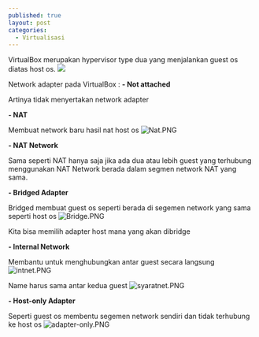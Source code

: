 ```yaml
---
published: true
layout: post
categories:
  - Virtualisasi
---
```

VirtualBox merupakan hypervisor type dua yang menjalankan guest os diatas host os.
![]({{site.baseurl}}/images/Vb.PNG)


Network adapter pada VirtualBox :
**- Not attached**

Artinya tidak menyertakan network adapter

**- NAT**

Membuat network baru hasil nat host os
![Nat.PNG]({{site.baseurl}}/images/Nat.PNG)

**- NAT Network**

Sama seperti NAT hanya saja jika ada dua atau lebih guest yang terhubung menggunakan NAT Network berada dalam segmen network NAT yang sama.

**- Bridged Adapter**

Bridged membuat guest os seperti berada di segemen network yang sama seperti host os
![Bridge.PNG]({{site.baseurl}}/images/Bridge.PNG)

Kita bisa memilih adapter host mana yang akan dibridge

**- Internal Network**

Membantu untuk menghubungkan antar guest secara langsung
![intnet.PNG]({{site.baseurl}}/images/intnet.PNG)

Name harus sama antar kedua guest
![syaratnet.PNG]({{site.baseurl}}/images/syaratnet.PNG)

**- Host-only Adapter**

Seperti guest os membentu segemen network sendiri dan tidak terhubung ke host os
![adapter-only.PNG]({{site.baseurl}}/images/adapter-only.PNG)
